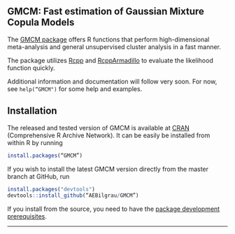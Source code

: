 GMCM: Fast estimation of Gaussian Mixture Copula Models
-------------------------------------------------------

The [GMCM package](http://cran.r-project.org/package=GMCM) offers R functions that perform high-dimensional meta-analysis and general unsupervised cluster analysis in a fast manner.

The package utilizes [Rcpp](https://github.com/RcppCore/Rcpp) and [RcppArmadillo](https://github.com/RcppCore/RcppArmadillo) to evaluate the likelihood function quickly.

Additional information and documentation will follow very soon. For now, see `help(“GMCM")` for some help and examples.

## Installation

The released and tested version of GMCM is available at
[CRAN](http://cran.r-project.org) (Comprehensive R Archive Network). It can be easily be installed from within R by running 

```R
install.packages(“GMCM”)
```

If you wish to install the latest GMCM version directly from the master branch at GitHub, run 

```R
install.packages("devtools")
devtools::install_github(“AEBilgrau/GMCM”)
```

If you install from the source, you need to have the 
[package development prerequisites](http://www.rstudio.com/ide/docs/packages/prerequisites).

---
